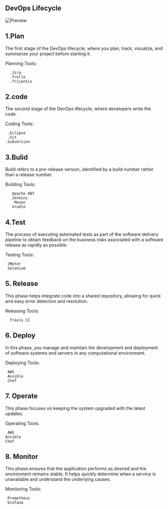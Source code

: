 ## DevOps Lifecycle








![Preview]()
## 1.Plan
The first stage of the DevOps lifecycle, where you plan, track, visualize, and summarize your project before starting it.

Planning Tools:

      .Jira
      .Trello
      .Tricentis

## 2.code

The second stage of the DevOps lifecycle, where developers write the code.

Coding Tools:

     .Eclipse
     .Git
    .Subversion

## 3.Bulid    

Build refers to a pre-release version, identified by a build number rather than a release number.

Building Tools:

       Apache ANT
       Jenkins
        Maven
       Gradle

## 4.Test
The process of executing automated tests as part of the software delivery pipeline to obtain feedback on the business risks associated with a software release as rapidly as possible.

Testing Tools:

     JMeter
     Selenium


## 5. Release
This phase helps integrate code into a shared repository, allowing for quick and easy error detection and resolution.

Releasing Tools:

      Travis CI


## 6. Deploy
In this phase, you manage and maintain the development and deployment of software systems and servers in any computational environment.

Deploying Tools:

     AWS
     Ansible
     Chef


## 7. Operate
This phase focuses on keeping the system upgraded with the latest updates.

Operating Tools:

     AWS
    Ansible
    Chef


## 8. Monitor
This phase ensures that the application performs as desired and the environment remains stable. It helps quickly determine when a service is unavailable and understand the underlying causes.

Monitoring Tools:

     Prometheus
     Grafana
